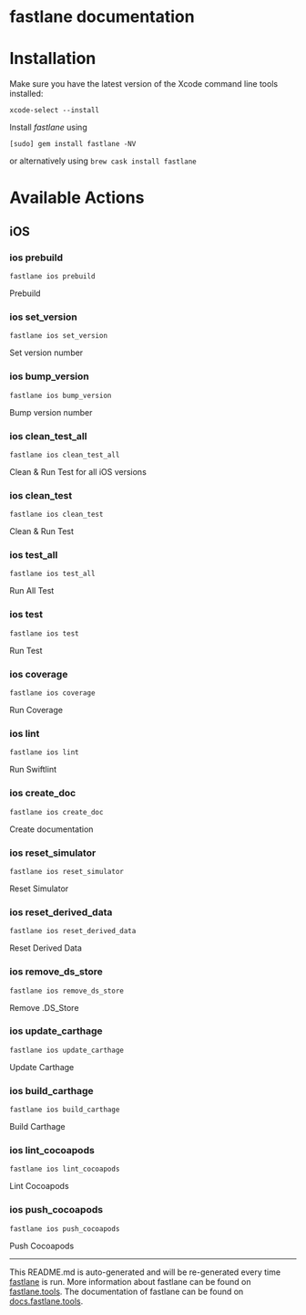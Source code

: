 fastlane documentation
================
# Installation

Make sure you have the latest version of the Xcode command line tools installed:

```
xcode-select --install
```

Install _fastlane_ using
```
[sudo] gem install fastlane -NV
```
or alternatively using `brew cask install fastlane`

# Available Actions
## iOS
### ios prebuild
```
fastlane ios prebuild
```
Prebuild
### ios set_version
```
fastlane ios set_version
```
Set version number
### ios bump_version
```
fastlane ios bump_version
```
Bump version number
### ios clean_test_all
```
fastlane ios clean_test_all
```
Clean & Run Test for all iOS versions
### ios clean_test
```
fastlane ios clean_test
```
Clean & Run Test
### ios test_all
```
fastlane ios test_all
```
Run All Test
### ios test
```
fastlane ios test
```
Run Test
### ios coverage
```
fastlane ios coverage
```
Run Coverage
### ios lint
```
fastlane ios lint
```
Run Swiftlint
### ios create_doc
```
fastlane ios create_doc
```
Create documentation
### ios reset_simulator
```
fastlane ios reset_simulator
```
Reset Simulator
### ios reset_derived_data
```
fastlane ios reset_derived_data
```
Reset Derived Data
### ios remove_ds_store
```
fastlane ios remove_ds_store
```
Remove .DS_Store
### ios update_carthage
```
fastlane ios update_carthage
```
Update Carthage
### ios build_carthage
```
fastlane ios build_carthage
```
Build Carthage
### ios lint_cocoapods
```
fastlane ios lint_cocoapods
```
Lint Cocoapods
### ios push_cocoapods
```
fastlane ios push_cocoapods
```
Push Cocoapods

----

This README.md is auto-generated and will be re-generated every time [fastlane](https://fastlane.tools) is run.
More information about fastlane can be found on [fastlane.tools](https://fastlane.tools).
The documentation of fastlane can be found on [docs.fastlane.tools](https://docs.fastlane.tools).
